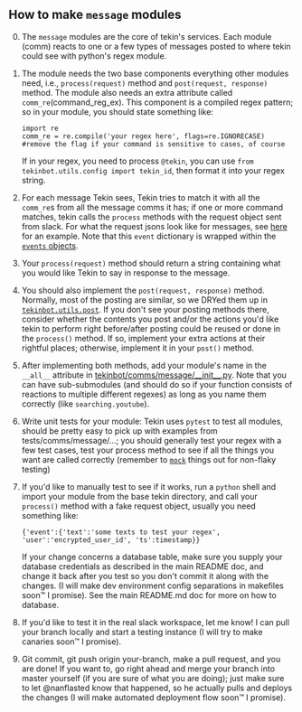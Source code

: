 ## How to make `message` modules

0.  The `message` modules are the core of tekin's services. Each module (comm) reacts to one or a few types of messages posted to where tekin could see with python's regex module.

1.  The module needs the two base components everything other modules need, i.e., `process(request)` method and `post(request, response)` method. The module also needs an extra attribute called `comm_re`(command_reg_ex). This component is a compiled regex pattern; so in your module, you should state something like:
    ```{python}
    import re
    comm_re = re.compile('your regex here', flags=re.IGNORECASE)
    #remove the flag if your command is sensitive to cases, of course
    ```

    If in your regex, you need to process `@tekin`, you can use `from tekinbot.utils.config import tekin_id`, then format it into your regex string.

2.  For each message Tekin sees, Tekin tries to match it with all the `comm_re`s from all the message comms it has; if one or more command matches, tekin calls the `process` methods with the request object sent from slack. For what the request jsons look like for messages, see [here](https://api.slack.com/events/message.channels) for an example. Note that this `event` dictionary is wrapped within the [`events` objects](https://api.slack.com/events-api#receiving_events).

3.  Your `process(request)` method should return a string containing what you would like Tekin to say in response to the message.

4.  You should also implement the `post(request, response)` method. Normally, most of the posting are similar, so we DRYed them up in [`tekinbot.utils.post`](https://github.com/nanflasted/TekinBot/blob/documentation-branch/tekinbot/utils/post.py). If you don't see your posting methods there, consider whether the contents you post and/or the actions you'd like tekin to perform right before/after posting could be reused or done in the `process()` method. If so, implement your extra actions at their rightful places; otherwise, implement it in your `post()` method.

5.  After implementing both methods, add your module's name in the `__all__` attribute in [tekinbot/comms/message/\_\_init\_\_.py](https://github.com/nanflasted/TekinBot/blob/documentation-branch/tekinbot/comms/message/__init__.py). Note that you can have sub-submodules (and should do so if your function consists of reactions to multiple different regexes) as long as you name them correctly (like `searching.youtube`).

6.  Write unit tests for your module: Tekin uses `pytest` to test all modules, should be pretty easy to pick up with examples from tests/comms/message/...; you should generally test your regex with a few test cases, test your process method to see if all the things you want are called correctly (remember to [`mock`](https://docs.python.org/3/library/unittest.mock.html) things out for non-flaky testing)

7.  If you'd like to manually test to see if it works, run a `python` shell and import your module from the base tekin directory, and call your `process()` method with a fake request object, usually you need something like:
    ```{json}
    {'event':{'text':'some texts to test your regex', 'user':'encrypted_user_id', 'ts':timestamp}}
    ```

    If your change concerns a database table, make sure you supply your database credentials as described in the main README doc, and change it back after you test so you don't commit it along with the changes. (I will make dev environment config separations in makefiles soon™ I promise). See the main README.md doc for more on how to database.

8.  If you'd like to test it in the real slack workspace, let me know! I can pull your branch locally and start a testing instance (I will try to make canaries soon™ I promise).

9.  Git commit, git push origin your-branch, make a pull request, and you are done! If you want to, go right ahead and merge your branch into master yourself (if you are sure of what you are doing); just make sure to let @nanflasted know that happened, so he actually pulls and deploys the changes (I will make automated deployment flow soon™ I promise).
